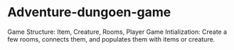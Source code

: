 # Adventure-dungoen-game
Game Structure:
Item, Creature, Rooms, Player
Game Intialization:
Create a few rooms, connects them, and populates them with items or creature.
